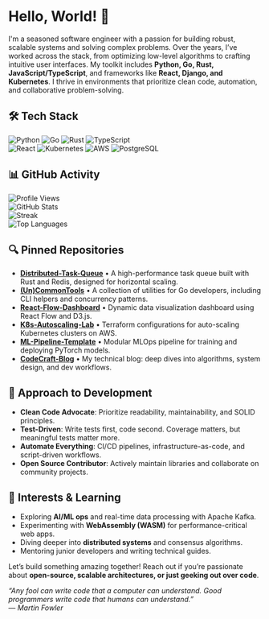 # Hello, World! 👋  
I'm a seasoned software engineer with a passion for building robust, scalable systems and solving complex problems. Over the years, I’ve worked across the stack, from optimizing low-level algorithms to crafting intuitive user interfaces. My toolkit includes **Python, Go, Rust, JavaScript/TypeScript**, and frameworks like **React, Django, and Kubernetes**. I thrive in environments that prioritize clean code, automation, and collaborative problem-solving.  

## 🛠️ Tech Stack  
![Python](https://img.shields.io/badge/Python-3776AB?style=flat&logo=python&logoColor=white)
![Go](https://img.shields.io/badge/Go-00ADD8?style=flat&logo=go&logoColor=white)
![Rust](https://img.shields.io/badge/Rust-000000?style=flat&logo=rust&logoColor=white)
![TypeScript](https://img.shields.io/badge/TypeScript-3178C6?style=flat&logo=typescript&logoColor=white)  
![React](https://img.shields.io/badge/React-61DAFB?style=flat&logo=react&logoColor=black)
![Kubernetes](https://img.shields.io/badge/Kubernetes-326CE5?style=flat&logo=kubernetes&logoColor=white)
![AWS](https://img.shields.io/badge/AWS-232F3E?style=flat&logo=amazon-aws&logoColor=white)
![PostgreSQL](https://img.shields.io/badge/PostgreSQL-4169E1?style=flat&logo=postgresql&logoColor=white)  

## 📊 GitHub Activity  
![Profile Views](https://komarev.com/ghpvc/?username=ingvarfridrik647&color=blue&style=flat)  
![GitHub Stats](https://github-readme-stats.vercel.app/api?username=ingvarfridrik647&show_icons=true&theme=radical&hide_title=true)  
![Streak](https://github-readme-streak-stats.herokuapp.com/?user=ingvarfridrik647&theme=radical)  
![Top Languages](https://github-readme-stats.vercel.app/api/top-langs/?username=ingvarfridrik647&layout=compact&theme=radical&hide=html,css)  

## 🔍 Pinned Repositories  
- **[Distributed-Task-Queue](https://github.com/ingvarfridrik647/Distributed-Task-Queue)** • A high-performance task queue built with Rust and Redis, designed for horizontal scaling.  
- **[(Un)CommonTools](https://github.com/ingvarfridrik647/UnCommonTools)** • A collection of utilities for Go developers, including CLI helpers and concurrency patterns.  
- **[React-Flow-Dashboard](https://github.com/ingvarfridrik647/React-Flow-Dashboard)** • Dynamic data visualization dashboard using React Flow and D3.js.  
- **[K8s-Autoscaling-Lab](https://github.com/ingvarfridrik647/K8s-Autoscaling-Lab)** • Terraform configurations for auto-scaling Kubernetes clusters on AWS.  
- **[ML-Pipeline-Template](https://github.com/ingvarfridrik647/ML-Pipeline-Template)** • Modular MLOps pipeline for training and deploying PyTorch models.  
- **[CodeCraft-Blog](https://github.com/ingvarfridrik647/CodeCraft-Blog)** • My technical blog: deep dives into algorithms, system design, and dev workflows.  

## 🚀 Approach to Development  
- **Clean Code Advocate**: Prioritize readability, maintainability, and SOLID principles.  
- **Test-Driven**: Write tests first, code second. Coverage matters, but meaningful tests matter more.  
- **Automate Everything**: CI/CD pipelines, infrastructure-as-code, and script-driven workflows.  
- **Open Source Contributor**: Actively maintain libraries and collaborate on community projects.  

## 🌱 Interests & Learning  
- Exploring **AI/ML ops** and real-time data processing with Apache Kafka.  
- Experimenting with **WebAssembly (WASM)** for performance-critical web apps.  
- Diving deeper into **distributed systems** and consensus algorithms.  
- Mentoring junior developers and writing technical guides.  

Let’s build something amazing together! Reach out if you’re passionate about **open-source, scalable architectures, or just geeking out over code**.  

*“Any fool can write code that a computer can understand. Good programmers write code that humans can understand.”*  
— *Martin Fowler*
